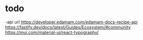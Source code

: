 # todo

-api url <https://developer.edamam.com/edamam-docs-recipe-api>
<https://fastify.dev/docs/latest/Guides/Ecosystem/#community>
<https://mui.com/material-ui/react-typography/>
